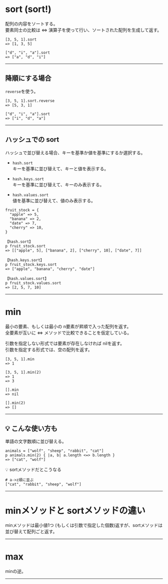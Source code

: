 # sort (sort!)
配列の内容をソートする。  
要素同士の比較は <=> 演算子を使って行い、ソートされた配列を生成して返す。 
~~~
[3, 5, 1].sort
=> [1, 3, 5]

["d", "i", "a"].sort
=> ["a", "d", "i"]
~~~
***

## 降順にする場合
`reverse`を使う。
~~~
[3, 5, 1].sort.reverse
=> [5, 3, 1]

["d", "i", "a"].sort
=> ["i", "d", "a"]
~~~
***

## ハッシュでの sort
ハッシュで並び替える場合、キーを基準か値を基準にするか選択する。  

- `hash.sort`  
キーを基準に並び替えて、キーと値を表示する。

- `hash.keys.sort`   
キーを基準に並び替えて、キーのみ表示する。

- `hash.values.sort`  
値を基準に並び替えて、値のみ表示する。
~~~
fruit_stock = {
  "apple" => 5,
  "banana" => 2,
  "date" => 7,
  "cherry" => 10,
}

【hash.sort】
p fruit_stock.sort
=> [["apple", 5], ["banana", 2], ["cherry", 10], ["date", 7]]

【hash.keys.sort】
p fruit_stock.keys.sort
=> ["apple", "banana", "cherry", "date"]

【hash.values.sort】
p fruit_stock.values.sort
=> [2, 5, 7, 10]
~~~
***

# min
最小の要素、もしくは最小の n要素が昇順で入った配列を返す。  
全要素が互いに <=> メソッドで比較できることを仮定している。  

引数を指定しない形式では要素が存在しなければ nilを返す。  
引数を指定する形式では、空の配列を返す。
~~~
[3, 5, 1].min
=> 1

[3, 5, 1].min(2)
=> 1
=> 3

[].min
=> nil

[].min(2)
=> []
~~~
***

## 💡 こんな使い方も
単語の文字数順に並び替える。
~~~
animals = ["wolf", "sheep", "rabbit", "cat"]
p animals.min(2) { |a, b| a.length <=> b.length }
=> ["cat", "wolf"]
~~~
💡 sortメソッドだとこうなる
~~~
# a->z順に並ぶ
["cat", "rabbit", "sheep", "wolf"]
~~~
***

# minメソッドと sortメソッドの違い
minメソッドは最小値1つ (もしくは引数で指定した個数)返すが、sortメソッドは並び替えて配列ごと返す。
***

# max
minの逆。
***

